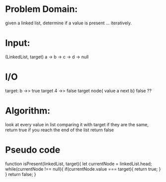 # Problem Domain:
given a linked list, determine if a value is present ... iteratively.

# Input:
(LinkedList, target)
a -> b -> c -> d -> null
# I/O
target: b ->> true
target 4 ->> false
target node{ value a next b} false ??
# Algorithm:
look at every value in list comparing it with target
    if they are the same, return true
    if you reach the end of the list return false
# Pseudo code

function isPresent(linkedList, target){
    let currentNode = linkedList.head;
    while(currentNode !== null){
        if(currentNode.value === target){
            return true;
        }
    }
    return false;
}